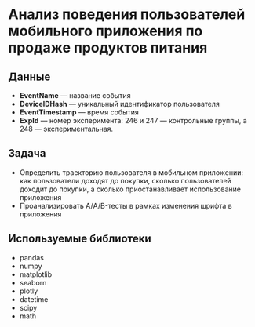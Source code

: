 # Анализ поведения пользователей мобильного приложения по продаже продуктов питания

## Данные 

- **EventName** — название события
- **DeviceIDHash** — уникальный идентификатор пользователя
- **EventTimestamp** — время события
- **ExpId** — номер эксперимента: 246 и 247 — контрольные группы, а 248 — экспериментальная.

## Задача

- Определить траекторию пользователя в мобильном приложении: как пользователи доходят до покупки, сколько пользователей доходит до покупки, а сколько приостанавливает использование приложения
- Проанализировать А/A/B-тесты в рамках изменения шрифта в приложения

## Используемые библиотеки

- pandas
- numpy
- matplotlib
- seaborn
- plotly
- datetime
- scipy
- math
